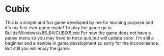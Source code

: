 # Cubix
This is a simple and fun game developed by me for learning purpose and it's my first ever game made!
To play the game go to Builds/Windows/x86_64/CUBIX!!.exe
For now the game does not have a pause menu so you may have to force quit,but will update soon.
I'm still a beginner and a newbie in game development so sorry for the inconvinience.
But still you will enjoy the game.
